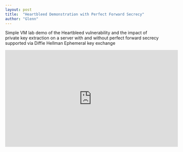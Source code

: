 ```yaml
---
layout: post
title:  "Heartbleed Demonstration with Perfect Forward Secrecy"
author: "Glenn"
---
```


Simple VM lab demo of the Heartbleed vulnerability and the impact of private key extraction on a server with and without perfect forward secrecy supported via Diffie Hellman Ephemeral key exchange

<iframe width="560" height="315" src="https://www.youtube.com/embed/RlwPHSgHMgI" frameborder="0" allowfullscreen></iframe>
